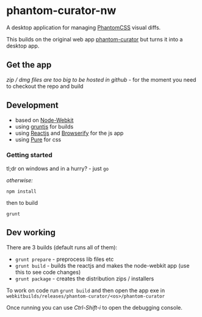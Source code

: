 phantom-curator-nw
==================

A desktop application for managing [PhantomCSS](https://github.com/Huddle/PhantomCSS) visual diffs.

This builds on the original web app [phantom-curator](https://git.niniansolutions.com/John-hunter/phantom-curator) but turns it into a desktop app.

## Get the app

*zip / dmg files are too big to be hosted in github* - for the moment you need to checkout the repo and build

## Development

- based on [Node-Webkit](https://github.com/rogerwang/node-webkit)
- using [gruntjs](http://gruntjs.com) for builds
- using [Reactjs](http://facebook.github.io/react/index.html) and [Browserify](http://browserify.org/) for the js app
- using [Pure](https://github.com/yui/pure) for css

### Getting started

tl;dr on windows and in a hurry? - just `go`

*otherwise:*

```shell
npm install
```
then to build
```shell
grunt
```

## Dev working

There are 3 builds (default runs all of them):

- `grunt prepare` - preprocess lib files etc
- `grunt build` - builds the reactjs and makes the node-webkit app (use this to see code changes)
- `grunt package` - creates the distribution zips / installers

To work on code run `grunt build` and then open the app exe in `webkitbuilds/releases/phantom-curator/<os>/phantom-curator`

Once running you can use *Ctrl-Shift-i* to open the debugging console.
